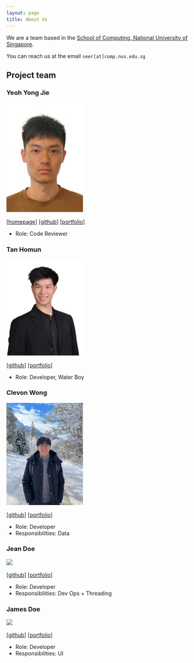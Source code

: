 ```yaml
---
layout: page
title: About Us
---
```


We are a team based in the [School of Computing, National University of Singapore](http://www.comp.nus.edu.sg).

You can reach us at the email `seer[at]comp.nus.edu.sg`

## Project team

### Yeoh Yong Jie

<img src="images/yyj-02.png" width="200px">

[[homepage](https://yeohyongjie.com)]
[[github](https://github.com/yyj-02)]
[[portfolio](team/yyj-02.md)]

* Role: Code Reviewer

### Tan Homun

<img src="images/homuntan02.png" width="200px">

[[github](https://github.com/homuntan02)]
[[portfolio](team/homuntan02.md)]

* Role: Developer, Water Boy

### Clevon Wong

<img src="images/clevon-w.png" width="200px">

[[github](https://github.com/clevon-w)] [[portfolio](team/clevon-w.md)]

* Role: Developer
* Responsibilities: Data

### Jean Doe

<img src="images/johndoe.png" width="200px">

[[github](http://github.com/johndoe)]
[[portfolio](team/johndoe.md)]

* Role: Developer
* Responsibilities: Dev Ops + Threading

### James Doe

<img src="images/johndoe.png" width="200px">

[[github](http://github.com/johndoe)]
[[portfolio](team/johndoe.md)]

* Role: Developer
* Responsibilities: UI
